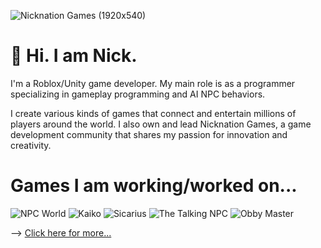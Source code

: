 ![Nicknation Games (1920x540)](https://github.com/user-attachments/assets/5b86c269-93fe-4b05-a734-2eb053db2d0b)

# 🌠 Hi. I am Nick.

I'm a Roblox/Unity game developer. My main role is as a programmer specializing in gameplay programming and AI NPC behaviors.

I create various kinds of games that connect and entertain millions of players around the world. I also own and lead Nicknation Games, a game development community that shares my passion for innovation and creativity.

# Games I am working/worked on...

![NPC World](https://nickmc05.github.io/assets/images/2-1288x725.png)
![Kaiko](https://nickmc05.github.io/assets/images/1-1288x725.png)
![Sicarius](https://nickmc05.github.io/assets/images/6-1288x725.png)
![The Talking NPC](https://nickmc05.github.io/assets/images/3-1288x725.png)
![Obby Master](https://nickmc05.github.io/assets/images/11-1288x725.png)

--> [Click here for more...](https://nickmc05.github.io/)
